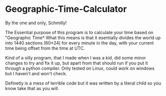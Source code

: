 # Geographic-Time-Calculator
By the one and only, Schmilly!

The Essential purpose of this program is to calculate your time based on "Geographic Time* What this means is that it esentially divides the world up into 1440 sections (60*24) for every minute in the day, with your current time being offset from the time at UTC.

Kind of a silly program, that I made when I was a kid, did some minor changes to try and fix it up, but apart from that should run if you put it through a python compiler. Only tested on Linux, could work on windows but I haven't and won't check. 

Definetly is a mess of terrible code but it was written by a literal child so you know take that as you will.
